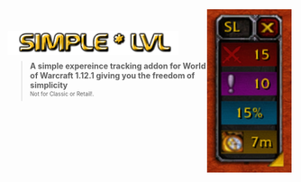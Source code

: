 <img src="Screenshots/tracker.png" width="150" float="right" align="right">

<h1>
    <img src="Screenshots/title.png" width="304" align="left" alt="SimpleLvl">
    <div style=""clear: left; width: auto; margin-right: -160px;">&nbsp;</div>
</h1>

> **A simple expereince tracking addon for World of Warcraft 1.12.1 giving you the freedom of simplicity**
> <br><sup><small>Not for Classic or Retail!.</small></sup>

